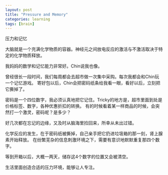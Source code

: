 ```yaml
---
layout: post
title: "Pressure and Memory"
categories: learning
tags: [brain]
---
```


压力和记忆

大脑就是一个充满化学物质的容器。神经元之间放电反应的激活与不激活取决于特定的化学物质释放。

我妈妈的数学和记忆能力非常好。Chin说我也像。

曾经很长一段时间，我们每周都会去超市做一次集中采购。每次我都会和Chin玩一个记忆游戏。
寄好包以后，Chin会把密码纸条给我看一眼，看好以后，立刻把它撕掉了。

密码是一个四位数字，我必须认真地把它记住。Tricky的地方是，超市里面到处是价格标签、数字，各种优惠折扣的转换。
有的时候看着某一样商品的时候，会突然打一个激灵，密码呢？是多少？

好几次都在忘记的边缘，又及时从脑海里捡回来，所幸从未出过错。

化学反应的发生，在于密码纸被撕掉，自己亲手把它扔进垃圾箱的那一刻，肾上腺素开始释放。
在纷繁芜杂的信息刺激环境之下，需要有意识地默默重复那四个数字。

等到开箱以后，大概一两天，储存这4个数字的位置又会被清空。

生活里面创造合适的压力环境，能够让人专注。
